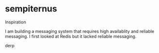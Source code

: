# sempiternus

Inspiration

I am building a messaging system that requires high availablity and reliable messaging.  I first looked at Redis but it lacked reliable messaging.  

derp
